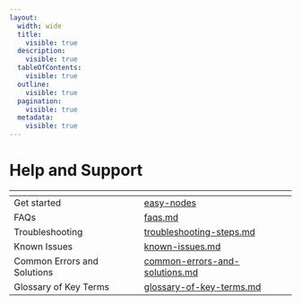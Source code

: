 ```yaml
---
layout:
  width: wide
  title:
    visible: true
  description:
    visible: true
  tableOfContents:
    visible: true
  outline:
    visible: true
  pagination:
    visible: true
  metadata:
    visible: true
---
```


# Help and Support

<table data-view="cards"><thead><tr><th></th><th data-hidden data-card-target data-type="content-ref"></th></tr></thead><tbody><tr><td>Get started</td><td><a href="easy-nodes/">easy-nodes</a></td></tr><tr><td>FAQs</td><td><a href="src/faqs.md">faqs.md</a></td></tr><tr><td>Troubleshooting</td><td><a href="src/troubleshooting-steps.md">troubleshooting-steps.md</a></td></tr><tr><td>Known Issues</td><td><a href="src/known-issues.md">known-issues.md</a></td></tr><tr><td>Common Errors and Solutions</td><td><a href="src/common-errors-and-solutions.md">common-errors-and-solutions.md</a></td></tr><tr><td>Glossary of Key Terms</td><td><a href="src/glossary-of-key-terms.md">glossary-of-key-terms.md</a></td></tr></tbody></table>
